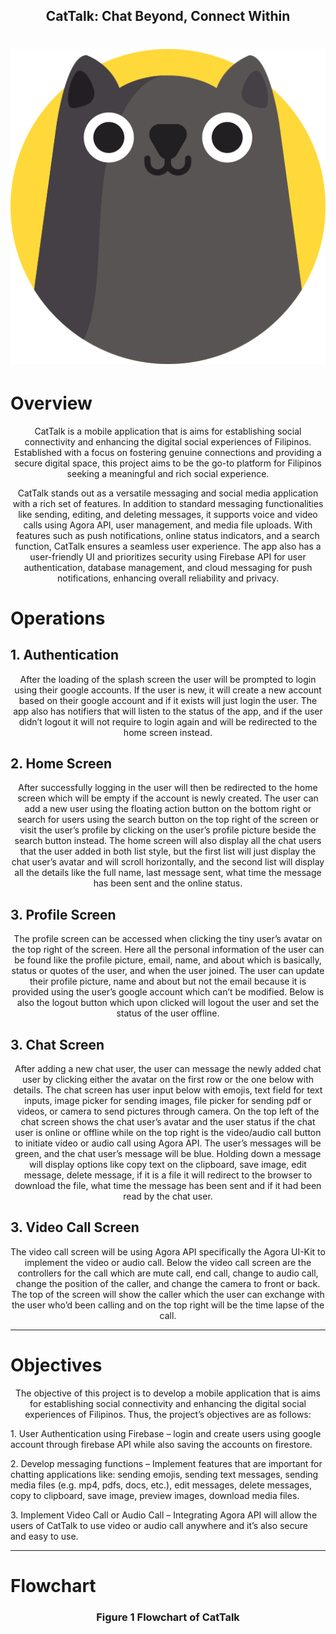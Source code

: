 <h2 align="center">
    CatTalk: Chat Beyond, Connect Within
</h2>

<h1 align="center">
    <img src="icon.png"/>
</h1>

# Overview

<p align="center">
CatTalk is a mobile application that is aims for establishing social connectivity and enhancing the digital social experiences of Filipinos. Established with a focus on fostering genuine connections and providing a secure digital space, this project aims to be the go-to platform for Filipinos seeking a meaningful and rich social experience.
</p>

<p align="center">
CatTalk stands out as a versatile messaging and social media application with a rich set of features. In addition to standard messaging functionalities like sending, editing, and deleting messages, it supports voice and video calls using Agora API, user management, and media file uploads. With features such as push notifications, online status indicators, and a search function, CatTalk ensures a seamless user experience. The app also has a user-friendly UI and prioritizes security using Firebase API for user authentication, database management, and cloud messaging for push notifications, enhancing overall reliability and privacy.
</p>

# Operations

## 1. Authentication

<p align="center">After the loading of the splash screen the user will be prompted to login using their google accounts. If the user is new, it will create a new account based on their google account and if it exists will just login the user. The app also has notifiers that will listen to the status of the app, and if the user didn’t logout it will not require to login again and will be redirected to the home screen instead.
</p>

<div align="center">
    <!-- <img src="icon.png"/> -->
</div>

## 2. Home Screen

<p align="center">After successfully logging in the user will then be redirected to the home screen which will be empty if the account is newly created. The user can add a new user using the floating action button on the bottom right or search for users using the search button on the top right of the screen or visit the user’s profile by clicking on the user’s profile picture beside the search button instead. The home screen will also display all the chat users that the user added in both list style, but the first list will just display the chat user’s avatar and will scroll horizontally, and the second list will display all the details like the full name, last message sent, what time the message has been sent and the online status.
</p>

## 3. Profile Screen

<p align="center">The profile screen can be accessed when clicking the tiny user’s avatar on the top right of the screen. Here all the personal information of the user can be found like the profile picture, email, name, and about which is basically, status or quotes of the user, and when the user joined. The user can update their profile picture, name and about but not the email because it is provided using the user’s google account which can’t be modified. Below is also the logout button which upon clicked will logout the user and set the status of the user offline.
</p>

## 3. Chat Screen

<p align="center">After adding a new chat user, the user can message the newly added chat user by clicking either the avatar on the first row or the one below with details. The chat screen has user input below with emojis, text field for text inputs, image picker for sending images, file picker for sending pdf or videos, or camera to send pictures through camera. On the top left of the chat screen shows the chat user’s avatar and the user status if the chat user is online or offline while on the top right is the video/audio call button to initiate video or audio call using Agora API.  The user’s messages will be green, and the chat user’s message will be blue. Holding down a message will display options like copy text on the clipboard, save image, edit message, delete message, if it is a file it will redirect to the browser to download the file, what time the message has been sent and if it had been read by the chat user.
</p>

## 3. Video Call Screen

<p align="center">The video call screen will be using Agora API specifically the Agora UI-Kit to implement the video or audio call. Below the video call screen are the controllers for the call which are mute call, end call, change to audio call, change the position of the caller, and change the camera to front or back. The top of the screen will show the caller which the user can exchange with the user who’d been calling and on the top right will be the time lapse of the call.
</p>

<hr>

# Objectives

<div>
<p align="center">
The objective of this project is to develop a mobile application that is aims for establishing social connectivity and enhancing the digital social experiences of Filipinos. Thus, the project’s objectives are as follows:
</p>

<p align="left">
1. User Authentication using Firebase – login and create users using google account through firebase API while also saving the accounts on firestore.
</p>

<p align="left">
2. Develop messaging functions – Implement features that are important for chatting applications like: sending emojis, sending text messages, sending media files (e.g. mp4, pdfs, docs, etc.), edit messages, delete messages, copy to clipboard, save image, preview images, download media files.
</p>

<p align="left">
3. Implement Video Call or Audio Call – Integrating Agora API will allow the users of CatTalk to use video or audio call anywhere and it’s also secure and easy to use.
</p>

</div>

<hr>

# Flowchart

<div align="center">
    <h3>Figure 1 Flowchart of CatTalk</h4>
    <!-- <img src="![Alt text](image-2.png)"> -->
</div>
